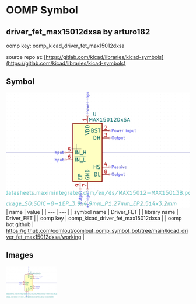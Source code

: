 # OOMP Symbol  
## driver_fet_max15012dxsa  by arturo182  
  
oomp key: oomp_kicad_driver_fet_max15012dxsa  
  
source repo at: [https://gitlab.com/kicad/libraries/kicad-symbols](https://gitlab.com/kicad/libraries/kicad-symbols)  
## Symbol  
  
[![working.png](working_600.png)](working.png)  
| name | value | 
| --- | --- | 
| symbol name | Driver_FET | 
| library name | Driver_FET | 
| oomp key | oomp_kicad_driver_fet_max15012dxsa | 
| oomp bot github | https://github.com/oomlout/oomlout_oomp_symbol_bot/tree/main/kicad_driver_fet_max15012dxsa/working | 
## Images  
  
[![working.png](working_140.png)](working.png)  

